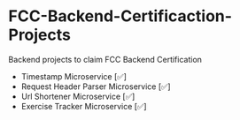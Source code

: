 # FCC-Backend-Certificaction-Projects

Backend projects to claim FCC Backend Certification

- Timestamp Microservice [✅]
- Request Header Parser Microservice [✅]
- Url Shortener Microservice [✅]
- Exercise Tracker Microservice [✅]